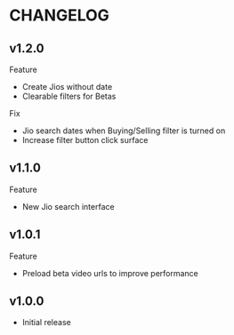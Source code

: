 # CHANGELOG

## v1.2.0

Feature
- Create Jios without date
- Clearable filters for Betas

Fix
- Jio search dates when Buying/Selling filter is turned on
- Increase filter button click surface

## v1.1.0

Feature

- New Jio search interface

## v1.0.1

Feature

- Preload beta video urls to improve performance

## v1.0.0

- Initial release
